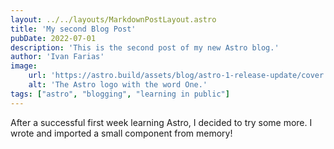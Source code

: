 ```yaml
---
layout: ../../layouts/MarkdownPostLayout.astro
title: 'My second Blog Post'
pubDate: 2022-07-01
description: 'This is the second post of my new Astro blog.'
author: 'Ivan Farias'
image:
    url: 'https://astro.build/assets/blog/astro-1-release-update/cover.jpeg' 
    alt: 'The Astro logo with the word One.'
tags: ["astro", "blogging", "learning in public"]
---
```

After a successful first week learning Astro, I decided to try some more. I wrote and imported a small component from memory!
